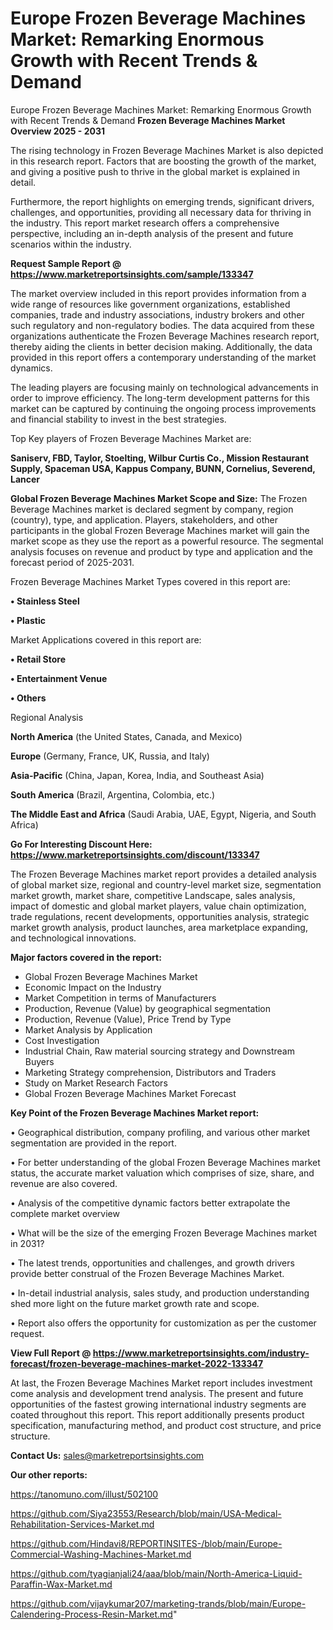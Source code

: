 # Europe Frozen Beverage Machines Market: Remarking Enormous Growth with Recent Trends & Demand
Europe Frozen Beverage Machines Market: Remarking Enormous Growth with Recent Trends & Demand
<Strong> Frozen Beverage Machines Market Overview 2025 - 2031</strong>

The rising technology in Frozen Beverage Machines Market is also depicted in this research report. Factors that are boosting the growth of the market, and giving a positive push to thrive in the global market is explained in detail.

Furthermore, the report highlights on emerging trends, significant drivers, challenges, and opportunities, providing all necessary data for thriving in the industry. This report market research offers a comprehensive perspective, including an in-depth analysis of the present and future scenarios within the industry.

<strong>Request Sample Report @ <a href=https://www.marketreportsinsights.com/sample/133347>https://www.marketreportsinsights.com/sample/133347</a></strong>

The market overview included in this report provides information from a wide range of resources like government organizations, established companies, trade and industry associations, industry brokers and other such regulatory and non-regulatory bodies. The data acquired from these organizations authenticate the Frozen Beverage Machines research report, thereby aiding the clients in better decision making. Additionally, the data provided in this report offers a contemporary understanding of the market dynamics.

The leading players are focusing mainly on technological advancements in order to improve efficiency. The long-term development patterns for this market can be captured by continuing the ongoing process improvements and financial stability to invest in the best strategies.

Top Key players of Frozen Beverage Machines Market are:

<strong>Saniserv, FBD, Taylor, Stoelting, Wilbur Curtis Co., Mission Restaurant Supply, Spaceman USA, Kappus Company, BUNN, Cornelius, Severend, Lancer</strong>

<strong><b>Global Frozen Beverage Machines Market Scope and Size:</b></strong>
The Frozen Beverage Machines market is declared segment by company, region (country), type, and application. Players, stakeholders, and other participants in the global Frozen Beverage Machines market will gain the market scope as they use the report as a powerful resource. The segmental analysis focuses on revenue and product by type and application and the forecast period of 2025-2031.

Frozen Beverage Machines Market Types covered in this report are:

<strong>• Stainless Steel

• Plastic</strong>

Market Applications covered in this report are:

<strong>• Retail Store

• Entertainment Venue

• Others</strong> 

Regional Analysis

<strong>North America</strong> (the United States, Canada, and Mexico)

<strong>Europe</strong> (Germany, France, UK, Russia, and Italy)

<strong>Asia-Pacific</strong> (China, Japan, Korea, India, and Southeast Asia)

<strong>South America</strong> (Brazil, Argentina, Colombia, etc.)

<strong>The Middle East and Africa</strong> (Saudi Arabia, UAE, Egypt, Nigeria, and South Africa)

<strong>Go For Interesting Discount Here: <a href=https://www.marketreportsinsights.com/discount/133347>https://www.marketreportsinsights.com/discount/133347</a></strong>

The Frozen Beverage Machines market report provides a detailed analysis of global market size, regional and country-level market size, segmentation market growth, market share, competitive Landscape, sales analysis, impact of domestic and global market players, value chain optimization, trade regulations, recent developments, opportunities analysis, strategic market growth analysis, product launches, area marketplace expanding, and technological innovations.

<strong><b>Major factors covered in the report:</b></strong>
<ul>
  <li>Global Frozen Beverage Machines Market </li>
  <li>Economic Impact on the Industry</li>
  <li>Market Competition in terms of Manufacturers</li>
  <li>Production, Revenue (Value) by geographical segmentation</li>
  <li>Production, Revenue (Value), Price Trend by Type</li>
  <li>Market Analysis by Application</li>
  <li>Cost Investigation</li>
  <li>Industrial Chain, Raw material sourcing strategy and Downstream Buyers</li>
  <li>Marketing Strategy comprehension, Distributors and Traders</li>
  <li>Study on Market Research Factors</li>
  <li>Global Frozen Beverage Machines Market Forecast</li>
</ul>

<strong><b>Key Point of the Frozen Beverage Machines Market report:</b></strong>

• Geographical distribution, company profiling, and various other market segmentation are provided in the report.

• For better understanding of the global Frozen Beverage Machines market status, the accurate market valuation which comprises of size, share, and revenue are also covered.

• Analysis of the competitive dynamic factors better extrapolate the complete market overview

• What will be the size of the emerging Frozen Beverage Machines market in 2031?

• The latest trends, opportunities and challenges, and growth drivers provide better construal of the Frozen Beverage Machines Market.

• In-detail industrial analysis, sales study, and production understanding shed more light on the future market growth rate and scope.

• Report also offers the opportunity for customization as per the customer request.

<strong><b>View Full Report @ <a href=https://www.marketreportsinsights.com/industry-forecast/frozen-beverage-machines-market-2022-133347>https://www.marketreportsinsights.com/industry-forecast/frozen-beverage-machines-market-2022-133347</a></b></strong>


At last, the Frozen Beverage Machines Market report includes investment come analysis and development trend analysis. The present and future opportunities of the fastest growing international industry segments are coated throughout this report. This report additionally presents product specification, manufacturing method, and product cost structure, and price structure.

<strong>Contact Us:</strong>
sales@marketreportsinsights.com

<strong>Our other reports:</strong>

<a href=https://tanomuno.com/illust/502100>https://tanomuno.com/illust/502100</a>

<a href=https://github.com/Siya23553/Research/blob/main/USA-Medical-Rehabilitation-Services-Market.md>https://github.com/Siya23553/Research/blob/main/USA-Medical-Rehabilitation-Services-Market.md</a>

<a href=https://github.com/Hindavi8/REPORTINSITES-/blob/main/Europe-Commercial-Washing-Machines-Market.md>https://github.com/Hindavi8/REPORTINSITES-/blob/main/Europe-Commercial-Washing-Machines-Market.md</a>

<a href=https://github.com/tyagianjali24/aaa/blob/main/North-America-Liquid-Paraffin-Wax-Market.md>https://github.com/tyagianjali24/aaa/blob/main/North-America-Liquid-Paraffin-Wax-Market.md</a>

<a href=https://github.com/vijaykumar207/marketing-trands/blob/main/Europe-Calendering-Process-Resin-Market.md>https://github.com/vijaykumar207/marketing-trands/blob/main/Europe-Calendering-Process-Resin-Market.md</a>"
